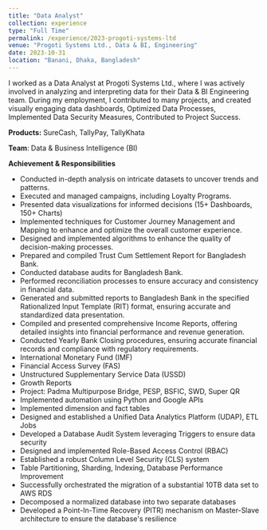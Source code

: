 ```yaml
---
title: "Data Analyst"
collection: experience
type: "Full Time"
permalink: /experience/2023-progoti-systems-ltd
venue: "Progoti Systems Ltd., Data & BI, Engineering"
date: 2023-10-31
location: "Banani, Dhaka, Bangladesh"
---
```


I worked as a Data Analyst at Progoti Systems Ltd., where I was actively involved in analyzing and interpreting data for their Data & BI Engineering team. During my employment, I contributed to many projects, and created visually engaging data dashboards, Optimized Data Processes, Implemented Data Security Measures, Contributed to Project Success.

**Products:** SureCash, TallyPay, TallyKhata

**Team**: Data & Business Intelligence (BI)

**Achievement & Responsibilities**
- Conducted in-depth analysis on intricate datasets to uncover trends and patterns.
- Executed and managed campaigns, including Loyalty Programs.
- Presented data visualizations for informed decisions (15+ Dashboards, 150+ Charts)
- Implemented techniques for Customer Journey Management and Mapping to enhance and optimize the overall customer experience.
- Designed and implemented algorithms to enhance the quality of decision-making processes.
- Prepared and compiled Trust Cum Settlement Report for Bangladesh Bank.
- Conducted database audits for Bangladesh Bank.
- Performed reconciliation processes to ensure accuracy and consistency in financial data.
- Generated and submitted reports to Bangladesh Bank in the specified Rationalized Input Template (RIT) format, ensuring accurate and standardized data presentation.
- Compiled and presented comprehensive Income Reports, offering detailed insights into financial performance and revenue generation.
- Conducted Yearly Bank Closing procedures, ensuring accurate financial records and compliance with regulatory requirements.
- International Monetary Fund (IMF)
- Financial Access Survey (FAS)
- Unstructured Supplementary Service Data (USSD)
- Growth Reports
- Project: Padma Multipurpose Bridge, PESP, BSFIC, SWD, Super QR
- Implemented automation using Python and Google APIs
- Implemented dimension and fact tables
- Designed and established a Unified Data Analytics Platform (UDAP), ETL Jobs
- Developed a Database Audit System leveraging Triggers to ensure data security
- Designed and implemented Role-Based Access Control (RBAC)
- Established a robust Column Level Security (CLS) system
- Table Partitioning, Sharding, Indexing, Database Performance Improvement
- Successfully orchestrated the migration of a substantial 10TB data set to AWS RDS
- Decomposed a normalized database into two separate databases
- Developed a Point-In-Time Recovery (PITR) mechanism on Master-Slave architecture to ensure the database's resilience



